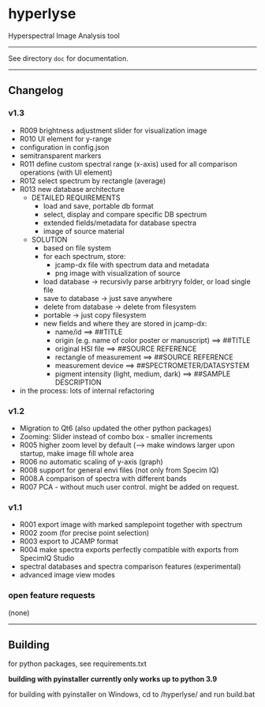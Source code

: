 # hyperlyse

Hyperspectral Image Analysis tool

---

See directory <code>doc</code> for documentation.

---
## Changelog

### v1.3
* R009 brightness adjustment slider for visualization image
* R010 UI element for y-range
* configuration in config.json
* semitransparent markers 
* R011 define custom spectral range (x-axis) used for all comparison operations (with UI element)
* R012 select spectrum by rectangle (average)
* R013 new database architecture
  - DETAILED REQUIREMENTS 
    - load and save, portable db format 
    - select, display and compare specific DB spectrum
    - extended fields/metadata for database spectra
    - image of source material
  - SOLUTION
    - based on file system
    - for each spectrum, store:
      - jcamp-dx file with spectrum data and metadata
      - png image with visualization of source
    - load database -> recursivly parse arbitryry folder, or load single file
    - save to database -> just save anywhere
    - delete from database -> delete from filesystem
    - portable -> just copy filesystem
    - new fields and where they are stored in jcamp-dx:
      - name/id ==> ##TITLE
      - origin (e.g. name of color poster or manuscript) ==> ##TITLE
      - original HSI file ==> ##SOURCE REFERENCE
      - rectangle of measurement ==> ##SOURCE REFERENCE
      - measurement device ==> ##SPECTROMETER/DATASYSTEM
      - pigment intensity (light, medium, dark) ==> ##SAMPLE DESCRIPTION
* in the process: lots of internal refactoring

### v1.2
* Migration to Qt6 (also updated the other python packages)
* Zooming: Slider instead of combo box - smaller increments
* R005 higher zoom level by default (--> make windows larger upon startup, make image fill whole area
* R006 no automatic scaling of y-axis (graph)
* R008 support for general envi files (not only from Specim IQ)
* R008.A comparison of spectra with different bands
* R007 PCA - without much user control. might be added on request.

### v1.1
* R001 export image with marked samplepoint together with spectrum
* R002 zoom (for precise point selection)
* R003 export to JCAMP format
* R004 make spectra exports perfectly compatible with exports from SpecimIQ Studio
* spectral databases and spectra comparison features (experimental)
* advanced image view modes

### open feature requests
(none)
    
---

## Building
for python packages, see requirements.txt

**building with pyinstaller currently only works up to python 3.9**

for building with pyinstaller on Windows, cd to /hyperlyse/ and run build.bat